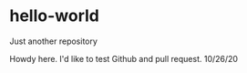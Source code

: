 # hello-world
Just another repository


Howdy here. I'd like to test Github and pull request.
10/26/20
